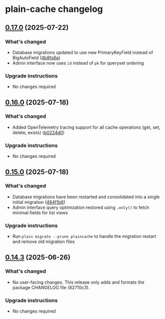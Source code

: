 # plain-cache changelog

## [0.17.0](https://github.com/dropseed/plain/releases/plain-cache@0.17.0) (2025-07-22)

### What's changed

- Database migrations updated to use new PrimaryKeyField instead of BigAutoField ([4b8fa6a](https://github.com/dropseed/plain/commit/4b8fa6a))
- Admin interface now uses `id` instead of `pk` for queryset ordering

### Upgrade instructions

- No changes required

## [0.16.0](https://github.com/dropseed/plain/releases/plain-cache@0.16.0) (2025-07-18)

### What's changed

- Added OpenTelemetry tracing support for all cache operations (get, set, delete, exists) ([b0224d0](https://github.com/dropseed/plain/commit/b0224d0418))

### Upgrade instructions

- No changes required

## [0.15.0](https://github.com/dropseed/plain/releases/plain-cache@0.15.0) (2025-07-18)

### What's changed

- Database migrations have been restarted and consolidated into a single initial migration ([484f1b6](https://github.com/dropseed/plain/commit/484f1b6e93))
- Admin interface query optimization restored using `.only()` to fetch minimal fields for list views

### Upgrade instructions

- Run `plain migrate --prune plaincache` to handle the migration restart and remove old migration files

## [0.14.3](https://github.com/dropseed/plain/releases/plain-cache@0.14.3) (2025-06-26)

### What's changed

- No user-facing changes. This release only adds and formats the package CHANGELOG file (82710c3).

### Upgrade instructions

- No changes required
